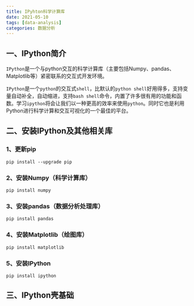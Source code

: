```yaml
---
title: IPyhton科学计算库
date: 2021-05-10
tags: [data-analysis]
categories: 数据分析
---
```


## 一、IPython简介

` IPython `是一个与python交互的科学计算库（主要包括Numpy、pandas、Matplotlib等）紧密联系的交互式开发环境。

`IPython`是一个`python`的交互式`shell`，比默认的`python shell`好用得多，支持变量自动补全，自动缩进，支持`bash shell`命令，内置了许多很有用的功能和函数。学习`ipython`将会让我们以一种更高的效率来使用`python`。同时它也是利用Python进行科学计算和交互可视化的一个最佳的平台。

## 二、安装IPython及其他相关库

### 1、更新pip

```shell
pip install --upgrade pip
```

### 2、安装Numpy（科学计算库）

```shell
pip install numpy
```

### 3、安装pandas（数据分析处理库）

```shell
pip install pandas
```

### 4、安装Matplotlib（绘图库）

```shell
pip install matplotlib
```

### 5、安装IPython

```shell
pip install ipython
```



## 三、IPython壳基础

